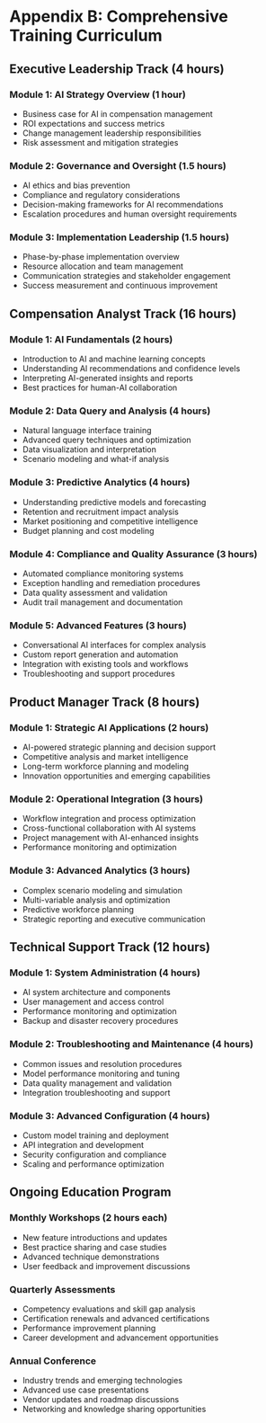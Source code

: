 # Appendix B: Comprehensive Training Curriculum

## Executive Leadership Track (4 hours)

### Module 1: AI Strategy Overview (1 hour)
- Business case for AI in compensation management
- ROI expectations and success metrics
- Change management leadership responsibilities
- Risk assessment and mitigation strategies

### Module 2: Governance and Oversight (1.5 hours)
- AI ethics and bias prevention
- Compliance and regulatory considerations
- Decision-making frameworks for AI recommendations
- Escalation procedures and human oversight requirements

### Module 3: Implementation Leadership (1.5 hours)
- Phase-by-phase implementation overview
- Resource allocation and team management
- Communication strategies and stakeholder engagement
- Success measurement and continuous improvement

## Compensation Analyst Track (16 hours)

### Module 1: AI Fundamentals (2 hours)
- Introduction to AI and machine learning concepts
- Understanding AI recommendations and confidence levels
- Interpreting AI-generated insights and reports
- Best practices for human-AI collaboration

### Module 2: Data Query and Analysis (4 hours)
- Natural language interface training
- Advanced query techniques and optimization
- Data visualization and interpretation
- Scenario modeling and what-if analysis

### Module 3: Predictive Analytics (4 hours)
- Understanding predictive models and forecasting
- Retention and recruitment impact analysis
- Market positioning and competitive intelligence
- Budget planning and cost modeling

### Module 4: Compliance and Quality Assurance (3 hours)
- Automated compliance monitoring systems
- Exception handling and remediation procedures
- Data quality assessment and validation
- Audit trail management and documentation

### Module 5: Advanced Features (3 hours)
- Conversational AI interfaces for complex analysis
- Custom report generation and automation
- Integration with existing tools and workflows
- Troubleshooting and support procedures

## Product Manager Track (8 hours)

### Module 1: Strategic AI Applications (2 hours)
- AI-powered strategic planning and decision support
- Competitive analysis and market intelligence
- Long-term workforce planning and modeling
- Innovation opportunities and emerging capabilities

### Module 2: Operational Integration (3 hours)
- Workflow integration and process optimization
- Cross-functional collaboration with AI systems
- Project management with AI-enhanced insights
- Performance monitoring and optimization

### Module 3: Advanced Analytics (3 hours)
- Complex scenario modeling and simulation
- Multi-variable analysis and optimization
- Predictive workforce planning
- Strategic reporting and executive communication

## Technical Support Track (12 hours)

### Module 1: System Administration (4 hours)
- AI system architecture and components
- User management and access control
- Performance monitoring and optimization
- Backup and disaster recovery procedures

### Module 2: Troubleshooting and Maintenance (4 hours)
- Common issues and resolution procedures
- Model performance monitoring and tuning
- Data quality management and validation
- Integration troubleshooting and support

### Module 3: Advanced Configuration (4 hours)
- Custom model training and deployment
- API integration and development
- Security configuration and compliance
- Scaling and performance optimization

## Ongoing Education Program

### Monthly Workshops (2 hours each)
- New feature introductions and updates
- Best practice sharing and case studies
- Advanced technique demonstrations
- User feedback and improvement discussions

### Quarterly Assessments
- Competency evaluations and skill gap analysis
- Certification renewals and advanced certifications
- Performance improvement planning
- Career development and advancement opportunities

### Annual Conference
- Industry trends and emerging technologies
- Advanced use case presentations
- Vendor updates and roadmap discussions
- Networking and knowledge sharing opportunities